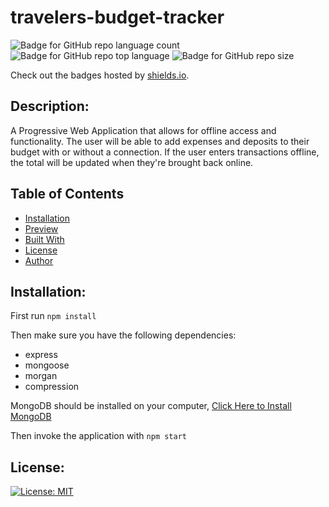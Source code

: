 # travelers-budget-tracker

![Badge for GitHub repo language count](https://img.shields.io/github/languages/count/einalem4/travelers-budget-tracker?style=flat) ![Badge for GitHub repo top language](https://img.shields.io/github/languages/top/einalem4/travelers-budget-tracker?style=flat) ![Badge for GitHub repo size](https://img.shields.io/github/repo-size/einalem4/travelers-budget-tracker?style=flat)

Check out the badges hosted by [shields.io](https://shields.io/).

## Description:

A Progressive Web Application that allows for offline access and functionality. The user will be able to add expenses and deposits to their budget with or without a connection. If the user enters transactions offline, the total will be updated when they're brought back online.

## Table of Contents

- [Installation](#Installation)
- [Preview](#preview)
- [Built With](#built-with)
- [License](#license)
- [Author](#author)

## Installation:

First run `npm install`

Then make sure you have the following dependencies:

- express
- mongoose
- morgan
- compression

MongoDB should be installed on your computer, [Click Here to Install MongoDB](https://docs.mongodb.com/manual/installation/)

Then invoke the application with `npm start`

## License:

[![License: MIT](https://img.shields.io/badge/License-MIT-yellow.svg)](https://opensource.org/licenses/MIT)
